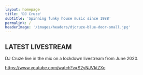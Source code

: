 ```yaml
---
layout: homepage
title: 'DJ Cruze'
subtitle: 'Spinning funky house music since 1988'
permalink: /
headerImage: '/images/headers/djcruze-blue-door-small.jpg'
---
```


## LATEST LIVESTREAM

DJ Cruze live in the mix on a lockdown livestream from June 2020.

https://www.youtube.com/watch?v=S2yNJVktZXc
